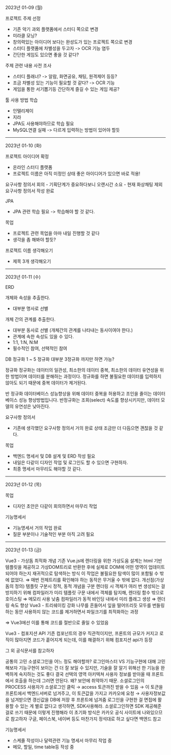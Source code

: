 2023년 01-09 (월)

프로젝트 주제 선정

- 기존 악기 과외 플랫폼에서 스터디 쪽으로 변경
- 미라클 모닝?
- 창의력있는 아이디어 보다는 완성도가 있는 프로젝트 쪽으로 변경
- 스터디 플랫폼에 차별성을 두고자 -> OCR 기능 염두
- 간단한 게임도 있으면 좋을 것 같다?

주제 관련 내용 사전 조사

- 스터디 플래너? -> 알람, 화면공유, 채팅, 원격제어 등등?
- 조금 차별성 있는 기능이 필요할 것 같다? -> OCR 기능
- 게임을 통한 서기뽑기등 간단하게 즐길 수 있는 게임 제공?

툴 사용 방법 학습

- 인텔리제이
- 지라
- JPA도 사용해야하므로 학습 필요
- MySQL연결 실패 -> 다르게 입력하는 방법이 있어야 할듯

---
2023년 01-10 (화)

프로젝트 아이디어 확정

- 온라인 스터디 플랫폼
- 프로젝트 이름은 아직 미정인 상태 좋은 아이디어가 있으면 바로 적용!


요구사항 정의서 회의
    - 기획단계가 중요하다보니 오랜시간 소요
    - 현재 화상채팅 제외 요구사항 정의서 작성 완료

JPA
- JPA 관련 학습 필요 -> 학습해야 할 것 같다.


목업
- 프로젝트 관련 목업을 아마 내일 진행할 것 같다
- 생각을 좀 해봐야 할듯?

프로젝트 이름 생각해오기 
- 제목 3개 생각해오기

---
2023년 01-11 (수)

ERD

개체와 속성을 추출한다.
- 대부분 명사로 선별

개체 간의 관계를 추출한다.
- 대부분 동사로 선별 (개체간의 관계를 나타내는 동사이여야 한다.)
- 관계에 속한 속성도 있을 수 있다.
- 1:1, 1:N, N:M
- 필수적인 참여, 선택적인 참여

DB 정규화
1 ~ 5 정규화
대부분 3정규화 까지만 하면 가능?

정규화
정규화는 데이터의 일관성, 최소한의 데이터 중복, 
최소한의 데이터 유연성을 위한 방법이며 데이터를 분해하는 과정이다.
정규화를 하면 불필요한 데이터를 입력하지 않아도 되기 때문에 중복 데이터가 제거된다.

반 정규화
데이터베이스 성능향상을 위해 데이터 중복을 허용하고 
조인을 줄이는 데이터베이스 성능 향상방법입니다.
반정규화는 조회(select) 속도를 향상시키지만, 데이터 모델의 유연성은 낮아진다.

요구사항 정의서
- 기존에 생각했던 요구사항 정의서 거의 완료 상태
조금만 더 다듬으면 괜찮을 것 같다.

목업
- 백엔드 명세서 및 DB 설계 및 ERD 작성 필요
- 내일은 다같이 디자인 작업 및 로그인도 할 수 있으면 구현하자.
- 최종 명세서 마무리도 해야할 것 같다.

---
2023년 01-12 (목)

목업
- 디자인 초안은 다같이 회의하면서 마무리 작업

기능명세서
- 기능명세서 거의 작업 완료
- 질문 부분이나 기술적인 부분 아직 고려 필요

---
2023년 01-13 (금)

Vue3 - 가상돔 최적화
개념
기존 Vue.js에 렌더링을 위한 가상도움 설계는 html 기반 템플릿을 제공하고 가상DOM트리로 반환한 후에 실제로 DOM에 어떤 영역이 업데이트 되어야 하는지 재귀적으로 탐색하는 방식
이 작업은 불필요한 탐색이 많이 포함될 수 밖에 없었다. ⇒ 매번 전체트리를 확인해야 하는 동작은 무거울 수 밖에 없다.
개선점(가상돔의 정의)
템플릿 구분시 정적, 동적 개념을 구분
렌더링 시 객체가 여러 번 생성되는 걸 방지하기 위해 컴파일러가 미리 템플릿 구문 내에서 객체를 탐지해, 렌더링 함수 밖으로 호이스팅 ⇒ 메모리 사용 낮춤
컴파일러가 동적 바인딩 내에서 미리 플래그 생성 ⇒ 렌더링 속도 향상
Vue3 - 트리쉐이킹 강화
나무를 흔들어서 잎을 떨어뜨리듯 모두를 번들링하는 동안 사용하지 않는 코드를 제거하면서 파일크기를 최적화하는 과정

⇒ Vue3에선 이를 통해 코드를 절반으로 줄일 수 있었음

Vue3 - 컴포지션 API
기존 컴포넌트의 경우 직관적이지만, 프론트의 규모가 커지고 로직이 많아지면 코드가 흩어지게 되는데, 이를 해결하기 위해 컴포지션 api가 등장

그 외 공식문서를 참고하자 

공통의 고민
소셜로그인을 어느 정도 해야할까?
로그인마스터 VS 기능구현에 대해 고민해보자
기능구현이 보이는 건 더 잘 보일 수 있지만, 기술을 잘 알기 위해선 한 기능을 완벽하게 숙지하는 것도 좋다
결국 선택의 영역
아키텍쳐
사용자 정보를 받아올 때 프론트에서 호출을 하는데 그러면 안된다. 왜?
보안에 취약하기 때문.
소셜로그인의 PROCESS
사용자가 소셜로그인 클릭 → access 토큰까진 받을 수 있음 → 이 토큰을 프론트에서 백엔드서버로 넘겨주고, 이 토큰값을 가지고 카카오에 요청 → 사용자정보값을 넘겨받으면 갱신값을 DB에 저장 후 프론트에 넘겨줌
로그인을 구현한 걸 면접에 활용할 수 있는 게 별로 없다고 생각하면, SDK사용해라.
소셜로그인하면 SDK 제공해준 걸로 쓰기 때문에 이렇게 진행해라
이 초기화 방식은 카카오 공식 사이트에 나와있으므로 참고하자
구글, 페이스북, 네이버 등도 마찬가지
정석대로 하고 싶다면 백엔드 참고

기능명세서
- 스케줄 작성이나 달력관련 기능 명세서 마무리 작업 중
- 메모, 할일, time table등 작성 중